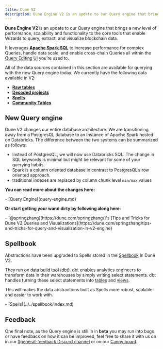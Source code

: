 ```yaml
---
title: Dune V2
description: Dune Engine V2 is an update to our Query engine that brings a new level of performance, scalability and functionality to the core tools that enable Wizards to query, extract, and visualize blockchain data.
---
```


**Dune Engine V2** is an update to our Query engine that brings a new level of performance, scalability and functionality to the core tools that enable Wizards to query, extract, and visualize blockchain data.

It leverages **[Apache Spark SQL](https://spark.apache.org/docs/latest/sql-programming-guide.html)** to  increase performance for complex Queries, handle data scale, and enable cross-chain Queries all within the [Query Editing UI](../../getting-started/queries/index.md) you're used to.

All of the data sources contained in this section are available for querying with the new Query engine today. We currently have the following data available in V2:

- [**Raw tables**](../../reference/tables/v2/raw/index.md)
- [**Decoded projects**](../../reference/tables/decoded.md)
- [**Spells**](../../reference/tables/spells.md)
- [**Community Tables**](../../reference/tables/community.md)

## New Query engine

Dune V2 changes our entire database architecture. We are transitioning away from a PostgresQL database to an Instance of Apache Spark hosted on Databricks. The difference between the two systems can be summarized as follows:

* Instead of PostgresQL, we will now use Databricks SQL. The change in SQL keywords is minimal but might be relevant for some of your querying habits.
* Spark is a column oriented database in contrast to PostgresQL’s row oriented approach.
* traditional indexes are replaced by column chunk level `min/max` values

**You can read more about the changes here:**

<div class="cards grid" markdown>
- [Query Engine](query-engine.md)
</div>

**Or start getting your wand dirty by following along here:**

<div class="cards grid" markdown>
- [@springzhang](https://dune.com/springzhang/)'s [Tips and Tricks for Dune V2 Queries and Visualizations](https://dune.com/springzhang/tips-and-tricks-for-query-and-visualization-in-v2-engine)
</div>
 

## Spellbook

Abstractions have been upgraded to Spells stored in the [Spellbook](../../spellbook/index.md) in Dune V2.

They run on [data build tool (dbt)](https://docs.getdbt.com/docs/introduction). dbt enables analytics engineers to transform data in their warehouses by simply writing select statements. dbt handles turning these select statements into [tables](https://docs.getdbt.com/terms/table) and [views](https://docs.getdbt.com/terms/view).

This will makes the data abstractions built as Spells more robust, scalable and easier to work with.

<div class="cards grid" markdown>
- [Spells](../../spellbook/index.md)
</div>

## Feedback

One final note, as the Query engine is still in in **beta** you may run into bugs or have feedback on how it can be improved, feel free to share it with us on in our [#general-feedback Discord channel](https://discord.com/channels/757637422384283659/1012706316755664926) or on our [Canny board](https://dune.canny.io).
